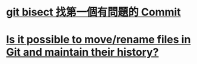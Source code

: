 # [git bisect 找第一個有問題的 Commit](https://blog.puckwang.com/posts/2021/use-git-bisect-debug/)

# [Is it possible to move/rename files in Git and maintain their history?](https://stackoverflow.com/questions/2314652/is-it-possible-to-move-rename-files-in-git-and-maintain-their-history)
